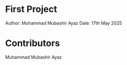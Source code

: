 # First Project
Author: Muhammad Mubashir Ayaz
Date: 17th May 2025

# Contributors
Muhammad Mubashir Ayaz